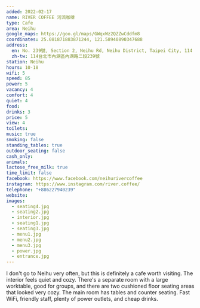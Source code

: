 ```yaml
---
added: 2022-02-17
name: RIVER COFFEE 河流咖啡
type: Cafe
area: Neihu
google_maps: https://goo.gl/maps/GWqxWz2QZZwCddfm8
coordinates: 25.081871883871244, 121.58940890347688
address:
  en: No. 239號, Section 2, Neihu Rd, Neihu District, Taipei City, 114
  zh-tw: 114台北市內湖區內湖路二段239號
station: Neihu
hours: 10-18
wifi: 5
speed: 85
power: 5
vacancy: 4
comfort: 4
quiet: 4
food: 
drinks: 3
price: 5
view: 4
toilets: 
music: true
smoking: false
standing_tables: true
outdoor_seating: false
cash_only: 
animals: 
lactose_free_milk: true
time_limit: false
facebook: https://www.facebook.com/neihurivercoffee
instagram: https://www.instagram.com/river.coffee/
telephone: "+886227940239"
website: 
images:
  - seating4.jpg
  - seating2.jpg
  - interior.jpg
  - seating1.jpg
  - seating3.jpg
  - menu1.jpg
  - menu2.jpg
  - menu3.jpg
  - power.jpg
  - entrance.jpg
---
```


I don't go to Neihu very often, but this is definitely a cafe worth visiting. The interior feels quiet and cozy. There's a separate room with a large worktable, good for groups, and there are two cushioned floor seating areas that looked very cozy. The main room has tables and counter seating. Fast WiFi, friendly staff, plenty of power outlets, and cheap drinks.
